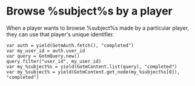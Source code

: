 # Browse %subject%s by a player

When a player wants to browse %subject%s made by a particular player, they can use that player's unique identifier.

```gdscript
var auth = yield(GotmAuth.fetch(), "completed")
var my_user_id = auth.user_id
var query = GotmQuery.new()
query.filter("user_id", my_user_id)
var my_%subject%s = yield(GotmContent.list(query), "completed")
var my_%subject% = yield(GotmContent.get_node(my_%subject%s[0]), "completed")
```
